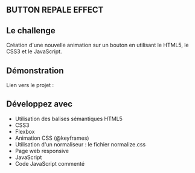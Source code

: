 ## BUTTON REPALE EFFECT

## Le challenge

Création d'une nouvelle animation sur un bouton en utilisant le HTML5, le CSS3 et le JavaScript.

## Démonstration

Lien vers le projet :

## Développez avec

- Utilisation des balises sémantiques HTML5
- CSS3
- Flexbox
- Animation CSS (@keyframes)
- Utilisation d'un normaliseur : le fichier normalize.css
- Page web responsive
- JavaScript
- Code JavaScript commenté
